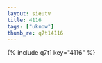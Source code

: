 ```yaml
--- 
layout: sieutv
title: 4116
tags: ["uknow"]
thumb_re: q7t14116
---
```

{% include q7t1 key="4116" %} 
